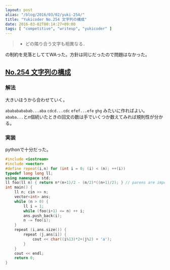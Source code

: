 ```yaml
---
layout: post
alias: "/blog/2016/03/02/yuki-254/"
title: "Yukicoder No.254 文字列の構成"
date: 2016-03-02T00:14:27+09:00
tags: [ "competitive", "writeup", "yukicoder" ]
---
```


>  -  どの隣り合う文字も相異なる．

の制約を見落としててWAった。方針は同じだったので問題はなかった。

## [No.254 文字列の構成](http://yukicoder.me/problems/676)

### 解法

大きいほうから合わせていく。

`abababababab...aba` `cdcd...cdc` `efef...efe` `ghg` みたいに作ればよい。
`ababa...`と$n$個続いたときの回文の数は手でいくつか数えてみれば規則性が分かる。

### 実装

pythonで十分だった。

``` c++
#include <iostream>
#include <vector>
#define repeat(i,n) for (int i = 0; (i) < (n); ++(i))
typedef long long ll;
using namespace std;
ll foo(ll n) { return n*(n+1)/2 - (n/2)*((n+1)/2); } // parens are important
int main() {
    ll n; cin >> n;
    vector<int> ans;
    while (n > 0) {
        ll i = 1;
        while (foo(i+1) <= n) ++ i;
        ans.push_back(i);
        n -= foo(i);
    }
    repeat (i,ans.size()) {
        repeat (j,ans[i]) {
            cout << char((i%13)*2+(j%2) + 'a');
        }
    }
    cout << endl;
    return 0;
}
```
